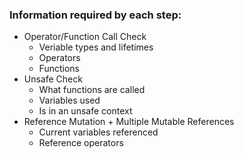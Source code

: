### Information required by each step:
- Operator/Function Call Check
    - Veriable types and lifetimes
    - Operators
    - Functions
- Unsafe Check
    - What functions are called
    - Variables used
    - Is in an unsafe context
- Reference Mutation + Multiple Mutable References
    - Current variables referenced
    - Reference operators